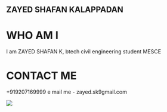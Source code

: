 ## ZAYED SHAFAN KALAPPADAN 
# WHO AM I 
I am ZAYED SHAFAN K, btech civil engineering student MESCE


# CONTACT ME 
+919207169999
e mail me - zayed.sk9gmail.com



<img src=https://github.com/zayedshafank/zayedshafank.github.io/blob/master/IMG-20170804-WA0051%5B1%5D.jpg>
